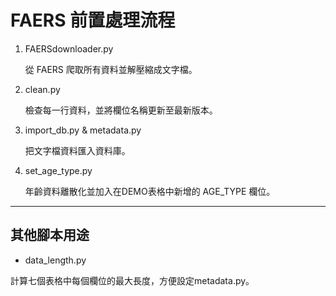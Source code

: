
# FAERS 前置處理流程 #

1. FAERSdownloader.py 

    從 FAERS 爬取所有資料並解壓縮成文字檔。

2. clean.py

    檢查每一行資料，並將欄位名稱更新至最新版本。

3. import_db.py & metadata.py

    把文字檔資料匯入資料庫。

4. set_age_type.py

    年齡資料離散化並加入在DEMO表格中新增的 AGE_TYPE 欄位。

----------

## 其他腳本用途 ##


- data_length.py

計算七個表格中每個欄位的最大長度，方便設定metadata.py。

